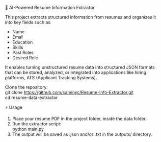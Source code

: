 📄 AI-Powered Resume Information Extractor

This project extracts structured information from resumes and organizes it into key fields such as:

- Name
- Email
- Education
- Skills
- Past Roles
- Desired Role

It enables turning unstructured resume data into structured JSON formats that can be stored, analyzed, or integrated into applications like hiring platforms, ATS (Applicant Tracking Systems).
<br/>

Clone the repository:
</br>git clone https://github.com/saminyc/Resume-Info-Extractor.git<br/>
cd resume-data-extractor

⚡ Usage<br/>
1. Place your resume PDF in the project folder, inside the data folder.<br/>
2. Run the extractor script:<br/>
python main.py<br/>
3. The output will be saved as .json and/or .txt in the outputs/ directory.
